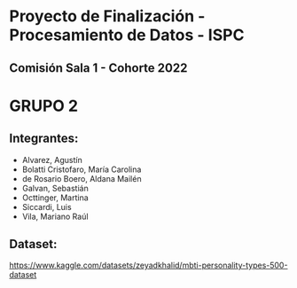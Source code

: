 # Proyecto de Finalización - Procesamiento de Datos - ISPC

## Comisión Sala 1 - Cohorte 2022

# GRUPO 2

## Integrantes:
* Alvarez, Agustín
* Bolatti Cristofaro, María Carolina
* de Rosario Boero, Aldana Mailén
* Galvan, Sebastián
* Octtinger, Martina
* Siccardi, Luis
* Vila, Mariano Raúl

## Dataset:
https://www.kaggle.com/datasets/zeyadkhalid/mbti-personality-types-500-dataset
